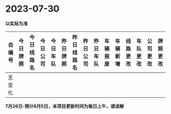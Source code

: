 # 2023-07-30

**以实际为准**

| 自编号      | 今日牌照      | 今日线路名  | 今日公司  | 今日车队 | 昨日牌照      | 昨日线路名  | 昨日公司  | 昨日车队 | 车辆报废  | 车辆新增 | 线路更改  | 车队更改 | 公司更改 | 牌照更改 |
|----------|-----------|--------|-------|------|-----------|--------|-------|------|-------|------|-------|------|------|------|
| 无变化 |


**7月26日-预计8月5日，本项目更新时间为每日上午，请谅解**
